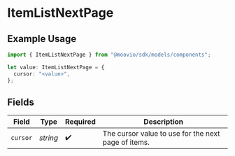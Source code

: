 # ItemListNextPage

## Example Usage

```typescript
import { ItemListNextPage } from "@moovio/sdk/models/components";

let value: ItemListNextPage = {
  cursor: "<value>",
};
```

## Fields

| Field                                               | Type                                                | Required                                            | Description                                         |
| --------------------------------------------------- | --------------------------------------------------- | --------------------------------------------------- | --------------------------------------------------- |
| `cursor`                                            | *string*                                            | :heavy_check_mark:                                  | The cursor value to use for the next page of items. |